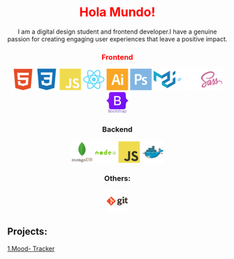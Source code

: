<h1 align="center" color="red"><span style="color:red">Hola Mundo!</span></h1>
<p  align="center">I am a digital design student and frontend developer.I have a genuine passion for creating engaging user experiences that leave a positive impact. </p>


<div  align="center">
  
<h3 style="color:red">Frontend</h3>
<img src="https://github.com/devicons/devicon/blob/master/icons/html5/html5-plain.svg" width="50" height="50"/>
<img src="https://github.com/devicons/devicon/blob/master/icons/css3/css3-plain.svg" width="50" height="50"/>
<img src="https://github.com/devicons/devicon/blob/master/icons/javascript/javascript-plain.svg" width="50" height="50"/>
<img src="https://github.com/devicons/devicon/blob/master/icons/react/react-original.svg" width="50" height="50"/>
<img src="https://github.com/devicons/devicon/blob/master/icons/illustrator/illustrator-plain.svg" width="50" height="50"/>
<img src="https://github.com/devicons/devicon/blob/master/icons/photoshop/photoshop-plain.svg" width="50" height="50"/>
<img src="https://github.com/devicons/devicon/blob/master/icons/materialui/materialui-original.svg" width="50" height="50"/>
<img src="https://github.com/devicons/devicon/blob/master/icons/tailwindcss/tailwindcss-original-wordmark.svg" width="50" height="50"/>
<img src="https://github.com/devicons/devicon/blob/master/icons/sass/sass-original.svg" width="50" height="50"/>
<img src="https://github.com/devicons/devicon/blob/master/icons/bootstrap/bootstrap-original-wordmark.svg" width="50" height="50"/>

<h3  font-weight="bold">Backend</h3>
<img src="https://github.com/devicons/devicon/blob/master/icons/mongodb/mongodb-original-wordmark.svg" width="50" height="50"/>
<img src="https://github.com/devicons/devicon/blob/master/icons/nodejs/nodejs-plain-wordmark.svg" width="50" height="50"/>
<img src="https://github.com/devicons/devicon/blob/master/icons/javascript/javascript-original.svg" width="50" height="50"/>
<img src="https://github.com/devicons/devicon/blob/master/icons/docker/docker-original.svg" width="50" height="50"/>


<h3>Others:</h3>

<img src="https://github.com/devicons/devicon/blob/master/icons/git/git-original-wordmark.svg" width="50" height="50"/>


</div>

<h2>Projects: </h2>

[1.Mood- Tracker](https://github.com/Domikel/mood-tracker)





<!--
**Domikel/Domikel** is a ✨ _special_ ✨ repository because its `README.md` (this file) appears on your GitHub profile.

Here are some ideas to get you started:

- 🔭 I’m currently working on ...
- 🌱 I’m currently learning ...
- 👯 I’m looking to collaborate on ...
- 🤔 I’m looking for help with ...
- 💬 Ask me about ...
- 📫 How to reach me: ...
- 😄 Pronouns: ...
- ⚡ Fun fact: ...
-->
